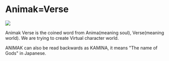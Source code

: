 # Animak=Verse

![](.gitbook/assets/ANIMAK\_WP\_01.png)

Animak Verse is the coined word from Anima(meaning soul), Verse(meaning world). We are trying to create Virtual character world.

ANIMAK can also be read backwards as KAMINA, it means "The name of Gods" in Japanese.
